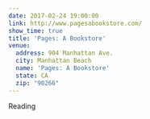 ```yaml
---
date: 2017-02-24 19:00:00
link: http://www.pagesabookstore.com/
show_time: true
title: 'Pages: A Bookstore'
venue:
  address: 904 Manhattan Ave.
  city: Manhattan Beach
  name: 'Pages: A Bookstore'
  state: CA
  zip: "90266"
---
```


Reading
